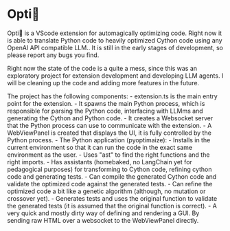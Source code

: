 # Opti🌽

Opti🌽 is a VScode extension for automagically optimizing code. Right now it is able to translate
Python code to heavily optimized Cython code using any OpenAI API compatible LLM.. It is still in the early stages of development, so please report any bugs you find.

Right now the state of the code is a quite a mess, since this was an exploratory project for extension development and developing LLM agents. I will be cleaning up the code and adding more features in the future.

The project has the following components:
    - extension.ts is the main entry point for the extension. 
      - It spawns the main Python process, which is responsible for parsing the Python code, interfacing with LLMms and generating the Cython and Python code.
      - It creates a Websocket server that the Python process can use to communicate with the extension.
      - A WebViewPanel is created that displays the UI, it is fully controlled by the Python process.
    - The Python application (pyoptimaize):
        - Installs in the current environment so that it can run the code in the exact same environment as the user.
        - Uses "ast" to find the right functions and the right imports.
        - Has assistants (homebaked, no LangChain yet for pedagogical purposes) for transforming to Cython code, refining cython code and generating tests. 
        - Can compile the generated Cython code and validate the optimized code against the generated tests.
        - Can refine the optimized code a bit like a genetic algorithm (although, no mutation or crossover yet). 
        - Generates tests and uses the original function to validate the generated tests (it is assumed that the original function is correct).
        - A very quick and mostly dirty way of defining and rendering a GUI. By sending raw HTML over a websocket to the WebViewPanel directly.
